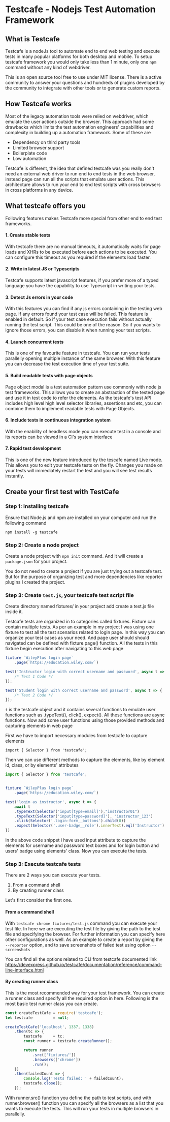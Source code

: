 # Testcafe - Nodejs Test Automation Framework

## What is Testcafe

Testcafe is a nodeJs tool to automate end to end web testing and execute tests in many popular platforms for both desktop and mobile. To setup testcafe framework you would only take less than 1 minute, only one `npm` command without any kind of webdriver.

This is an open source tool free to use under MIT license. There is a active community to answer your questions and hundreds of plugins developed by the community to integrate with other tools or to generate custom reports.

## How Testcafe works

Most of the legacy automation tools were relied on webdriver, which emulate the user actions outside the browser. This approach had some drawbacks which limits the test automation engineers' capabilities and complexity in building up a automation framework. Some of these are

* Dependency on third party tools
* Limited browser support
* Boilerplate code
* Low automation

Testcafe is different, the idea that defined testcafe was you really don't need an external web driver to run end to end tests in the web browser, instead page can run all the scripts that emulate user actions. This architecture allows to run your end to end test scripts with cross browsers in cross platforms in any device.

## What testcafe offers you

Following features makes Testcafe more special from other end to end test frameworks.

#### 1. Create stable tests

With testcafe there are no manual timeouts, it automatically waits for page loads and XHRs to be executed before each actions to be executed. You can configure this timeout as you required if the elements load faster.

#### 2. Write in latest JS or Typescripts

Testcafe supports latest javascript features, if you prefer more of a typed language you have the capability to use Typescript in writing your tests.

#### 3. Detect Js errors in your code

With this features you can find if any js errors containing in the testing web page. If any errors found your test case will be failed. This feature is enabled in default. So if your test case execution fails without actually running the test script. This could be one of the reason. So if you wants to ignore those errors, you can disable it when running your test scripts.

#### 4. Launch concurrent tests

This is one of my favourite feature in testcafe. You can run your tests parallelly opening multiple instance of the same browser. With this feature you can decrease the test execution time of your test suite.

#### 5. Build readable tests with page objects

Page object modal is a test automation pattern use commonly with node js test frameworks. This allows you to create an abstraction of the tested page and use it in test code to refer the elements. As the testcafe's test API includes high level high level selector libraries, assertions and etc, you can combine them to implement readable tests with Page Objects.

#### 6. Include tests in continuous integration system

With the enability of headless mode you can execute test in a console and its reports can be viewed in a CI's system interface

#### 7. Rapid test development

This is one of the new feature introduced by the tescafe named Live mode. This allows you to edit your testcafe tests on the fly. Changes you made on your tests will immediately restart the test and you will see test results instantly.  

## Create your first test with TestCafe

### Step 1: Installing testcafe

Ensure that Node.js and npm are installed on your computer and run the following command

`npm install -g testcafe`

### Step 2: Create a node project

Create a node project with `npm init` command. And it will create a `package.json` for your project.

You do not need to create a project if you are just trying out a testcafe test. But for the purpose of organizing test and more dependencies like reporter plugins I created the project.

### Step 3: Create `test.js`, your testcafe test script file

Create directory named fixtures/ in your project add create a test.js file inside it.

Testcafe tests are organized in to categories called fixtures. Fixture can contain multiple tests. As per an example in my project I was using one fixture to test all the test scenarios related to login page. In this way you can organize your test cases as your need. And page user should should navigated can be defined with fixture.page() function. All the tests in this fixture begin execution after navigating to this web page

```js
fixture `WileyPlus login page`
    .page(`https://education.wiley.com/`)

test('Instructor login with correct username and password', async t => {
    /* Test 1 Code */
});

test('Student login with correct username and password', async t => {
    /* Test 2 Code */
});
```

`t` is the testcafe object and it contains several functions to emulate user functions such as .typeText(), click(), expect(). All these functions are async functions. Now add some user functions using those provided methods and capturing elements in web page

First we have to import necessary modules from testcafe to capture elements

`import { Selector } from 'testcafe';`

Then we can use different methods to capture the elements, like by element id, class, or by elements' attributes

```js
import { Selector } from 'testcafe';


fixture `WileyPlus login page`
    .page(`https://education.wiley.com/`)

test('login as instructor', async t => {
    await t
    .typeText(Selector('input[type=email]'),"instructor01")
    .typeText(Selector('input[type=password]'), "instructor_123")
    .click(Selector('.login-form__buttons').child(0))
    .expect(Selector('.user-badge__role').innerText).eql('Instructor')
})
```

In the above code snippet i have used input attribute to capture the elements for username and password text boxes and for login button and users' badge using elements' class. Now you can execute the tests.

### Step 3: Execute testcafe tests

There are 2 ways you can execute your tests.

1. From a command shell
2. By creating runner class

Let's first consider the first one.

#### From a command shell

With `testcafe chrome fixtures/test.js` command you can execute your test file. In here we are executing the test file by giving the path to the test file and specifying the browser.  For further information you can specify here other configurations as well. As an example to create a report by giving the `--reporter` option, and to save screenshots of failed test using option `--screenshots`

You can find all the options related to CLI from testcafe documented link https://devexpress.github.io/testcafe/documentation/reference/command-line-interface.html

#### By creating runner class

This is the most recommended way for your test framework. You can create a runner class and specify all the required option in here.
Following is the most basic test runner class you can create. 

```js
const createTestCafe = require('testcafe');
let testcafe         = null;

createTestCafe('localhost', 1337, 1338)
    .then(tc => {
        testcafe     = tc;
        const runner = testcafe.createRunner();

        return runner
            .src(['fixtures/'])
            .browsers(['chrome'])
            .run();
    })
    .then(failedCount => {
        console.log('Tests failed: ' + failedCount);
        testcafe.close();
    });
```

With runner.src() function you define the path to test scripts, and with runner.browser() function you can specify all the browsers as a list that you wants to execute the tests. This will run your tests in multiple browsers in parallelly.
